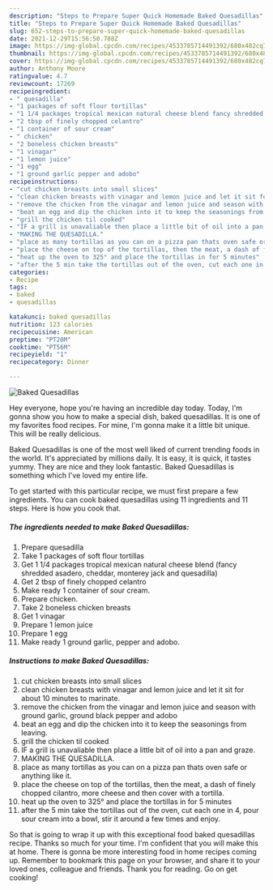 ```yaml
---
description: "Steps to Prepare Super Quick Homemade Baked Quesadillas"
title: "Steps to Prepare Super Quick Homemade Baked Quesadillas"
slug: 652-steps-to-prepare-super-quick-homemade-baked-quesadillas
date: 2021-12-29T15:56:50.788Z
image: https://img-global.cpcdn.com/recipes/4533785714491392/680x482cq70/baked-quesadillas-recipe-main-photo.jpg
thumbnail: https://img-global.cpcdn.com/recipes/4533785714491392/680x482cq70/baked-quesadillas-recipe-main-photo.jpg
cover: https://img-global.cpcdn.com/recipes/4533785714491392/680x482cq70/baked-quesadillas-recipe-main-photo.jpg
author: Anthony Moore
ratingvalue: 4.7
reviewcount: 17269
recipeingredient:
- " quesadilla"
- "1 packages of soft flour tortillas"
- "1 1/4 packages tropical mexican natural cheese blend fancy shredded asadero cheddar monterey jack and quesadilla"
- "2 tbsp of finely chopped celantro"
- "1 container of sour cream"
- " chicken"
- "2 boneless chicken breasts"
- "1 vinagar"
- "1 lemon juice"
- "1 egg"
- "1 ground garlic pepper and adobo"
recipeinstructions:
- "cut chicken breasts into small slices"
- "clean chicken breasts with vinagar and lemon juice and let it sit for about 10 minutes to marinate."
- "remove the chicken from the vinagar and lemon juice and season with ground garlic, ground black pepper and adobo"
- "beat an egg and dip the chicken into it to keep the seasonings from leaving."
- "grill the chicken til cooked"
- "IF a grill is unavaliable then place a little bit of oil into a pan and graze."
- "MAKING THE QUESADILLA."
- "place as many tortillas as you can on a pizza pan thats oven safe or anything like it."
- "place the cheese on top of the tortillas, then the meat, a dash of finely chopped cilantro, more cheese and then cover with a tortilla."
- "heat up the oven to 325° and place the tortillas in for 5 minutes"
- "after the 5 min take the tortillas out of the oven, cut each one in 4, pour sour cream into a bowl, stir it around a few times and enjoy."
categories:
- Recipe
tags:
- baked
- quesadillas

katakunci: baked quesadillas 
nutrition: 123 calories
recipecuisine: American
preptime: "PT20M"
cooktime: "PT56M"
recipeyield: "1"
recipecategory: Dinner

---
```



![Baked Quesadillas](https://img-global.cpcdn.com/recipes/4533785714491392/680x482cq70/baked-quesadillas-recipe-main-photo.jpg)

Hey everyone, hope you're having an incredible day today. Today, I'm gonna show you how to make a special dish, baked quesadillas. It is one of my favorites food recipes. For mine, I'm gonna make it a little bit unique. This will be really delicious.

Baked Quesadillas is one of the most well liked of current trending foods in the world. It's appreciated by millions daily. It is easy, it is quick, it tastes yummy. They are nice and they look fantastic. Baked Quesadillas is something which I've loved my entire life.




To get started with this particular recipe, we must first prepare a few ingredients. You can cook baked quesadillas using 11 ingredients and 11 steps. Here is how you cook that.

<!--inarticleads1-->

##### The ingredients needed to make Baked Quesadillas:

1. Prepare  quesadilla
1. Take 1 packages of soft flour tortillas
1. Get 1 1/4 packages tropical mexican natural cheese blend (fancy shredded asadero, cheddar, monterey jack and quesadilla)
1. Get 2 tbsp of finely chopped celantro
1. Make ready 1 container of sour cream.
1. Prepare  chicken.
1. Take 2 boneless chicken breasts
1. Get 1 vinagar
1. Prepare 1 lemon juice
1. Prepare 1 egg
1. Make ready 1 ground garlic, pepper and adobo.




<!--inarticleads2-->

##### Instructions to make Baked Quesadillas:

1. cut chicken breasts into small slices
1. clean chicken breasts with vinagar and lemon juice and let it sit for about 10 minutes to marinate.
1. remove the chicken from the vinagar and lemon juice and season with ground garlic, ground black pepper and adobo
1. beat an egg and dip the chicken into it to keep the seasonings from leaving.
1. grill the chicken til cooked
1. IF a grill is unavaliable then place a little bit of oil into a pan and graze.
1. MAKING THE QUESADILLA.
1. place as many tortillas as you can on a pizza pan thats oven safe or anything like it.
1. place the cheese on top of the tortillas, then the meat, a dash of finely chopped cilantro, more cheese and then cover with a tortilla.
1. heat up the oven to 325° and place the tortillas in for 5 minutes
1. after the 5 min take the tortillas out of the oven, cut each one in 4, pour sour cream into a bowl, stir it around a few times and enjoy.




So that is going to wrap it up with this exceptional food baked quesadillas recipe. Thanks so much for your time. I'm confident that you will make this at home. There is gonna be more interesting food in home recipes coming up. Remember to bookmark this page on your browser, and share it to your loved ones, colleague and friends. Thank you for reading. Go on get cooking!
